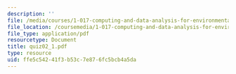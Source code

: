 ```yaml
---
description: ''
file: /media/courses/1-017-computing-and-data-analysis-for-environmental-applications-fall-2003/ffe5c54241f3b53c7e876fc5bcb4a5da_quiz02_1.pdf
file_location: /coursemedia/1-017-computing-and-data-analysis-for-environmental-applications-fall-2003/ffe5c54241f3b53c7e876fc5bcb4a5da_quiz02_1.pdf
file_type: application/pdf
resourcetype: Document
title: quiz02_1.pdf
type: resource
uid: ffe5c542-41f3-b53c-7e87-6fc5bcb4a5da
---
```

